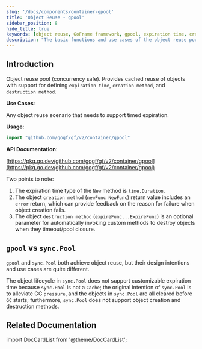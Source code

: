 ```yaml
---
slug: '/docs/components/container-gpool'
title: 'Object Reuse - gpool'
sidebar_position: 8
hide_title: true
keywords: [object reuse, GoFrame framework, gpool, expiration time, creation method, destruction method, concurrency safety, sync.Pool, GC pressure, cache reuse]
description: "The basic functions and use cases of the object reuse pool gpool in the GoFrame framework, including providing object cache reuse, expiration time, and the definition of creation and destruction methods. The difference between gpool design and sync.Pool lies in the support of expiration time and the different functions of alleviating GC pressure, it is concurrency safe."
---
```


## Introduction

Object reuse pool (concurrency safe). Provides cached reuse of objects with support for defining `expiration time`, `creation method`, and `destruction method`.

**Use Cases**:

Any object reuse scenario that needs to support timed expiration.

**Usage**:

```go
import "github.com/gogf/gf/v2/container/gpool"
```

**API Documentation**:

[https://pkg.go.dev/github.com/gogf/gf/v2/container/gpool](https://pkg.go.dev/github.com/gogf/gf/v2/container/gpool)

Two points to note:

1. The expiration time type of the `New` method is `time.Duration`.
2. The object `creation method` (`newFunc NewFunc`) return value includes an `error` return, which can provide feedback on the reason for failure when object creation fails.
3. The object `destruction method` (`expireFunc...ExpireFunc`) is an optional parameter for automatically invoking custom methods to destroy objects when they timeout/pool closure.

## `gpool` vs `sync.Pool`

`gpool` and `sync.Pool` both achieve object reuse, but their design intentions and use cases are quite different.

The object lifecycle in `sync.Pool` does not support customizable expiration time because `sync.Pool` is not a `Cache`; the original intention of `sync.Pool` is to alleviate GC `pressure`, and the objects in `sync.Pool` are all cleared before `GC` starts; furthermore, `sync.Pool` does not support object creation and destruction methods.

## Related Documentation
import DocCardList from '@theme/DocCardList';

<DocCardList />